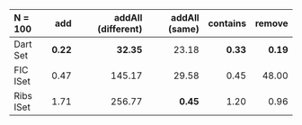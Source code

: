| N = 100 | add | addAll (different) | addAll (same) | contains | remove |
| :--- | ---: | ---: | ---: | ---: | ---: |
| Dart Set | **0.22** | **32.35** | 23.18 | **0.33** | **0.19** |
| FIC ISet | 0.47 | 145.17 | 29.58 | 0.45 | 48.00 |
| Ribs ISet | 1.71 | 256.77 | **0.45** | 1.20 | 0.96 |
